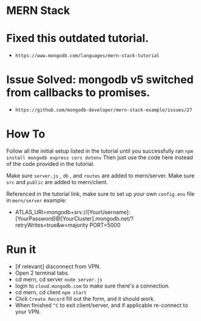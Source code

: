 # MERN Stack

# Fixed this outdated tutorial.
- `https://www.mongodb.com/languages/mern-stack-tutorial`

# Issue Solved: mongodb v5 switched from callbacks to promises.
- `https://github.com/mongodb-developer/mern-stack-example/issues/27`

# How To
Follow all the initial setup listed in the tutorial until you successfully ran `npm install mongodb express cors dotenv`
Then just use the code here instead of the code provided in the tutorial. 

Make sure `server.js` , `db` , and `routes` are added to mern/server.
Make sure `src` and `public` are added to mern/client.

Referenced in the tutorial link, make sure to set up your own `config.env` file in `mern/server`
example:
 * ATLAS_URI=mongodb+srv://[YourUsername]:[YourPassword]@[YourCluster].mongodb.net/?retryWrites=true&w=majority
   PORT=5000

# Run it
- [if relevant] disconnect from VPN.
- Open 2 terminal tabs.
- cd mern, cd server `node server.js`
- login to `cloud.mongodb.com` to make sure there's a connection.
- cd mern, cd client `npm start`
- Click `Create Record` fill out the form, and it should work.
- When finished `^C` to exit client/server, and if applicable re-connect to your VPN.

